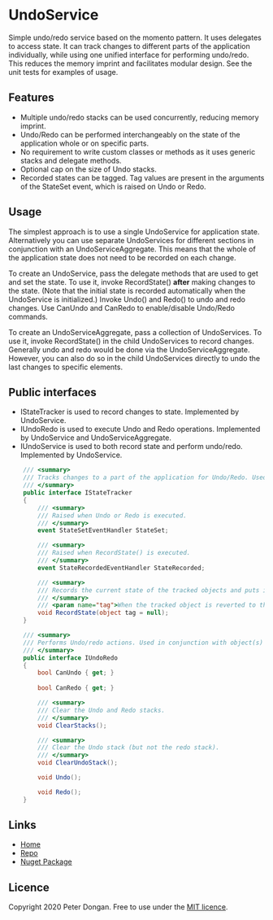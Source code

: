 # UndoService
Simple undo/redo service based on the momento pattern. It uses delegates to access state. It can track changes to different parts of the application individually, while using one unified interface for performing undo/redo. This reduces the memory imprint and facilitates modular design. See the unit tests for examples of usage. 


## Features
* Multiple undo/redo stacks can be used concurrently, reducing memory imprint.
* Undo/Redo can be performed interchangeably on the state of the application whole or on specific parts.
* No requirement to write custom classes or methods as it uses generic stacks and delegate methods.
* Optional cap on the size of Undo stacks.
* Recorded states can be tagged. Tag values are present in the arguments of the StateSet event, which is raised on Undo or Redo.


## Usage
The simplest approach is to use a single UndoService for application state. Alternatively you can use separate UndoServices for different sections in conjunction with an UndoServiceAggregate. This means that the whole of the application state does not need to be recorded on each change.

To create an UndoService, pass the delegate methods that are used to get and set the state. To use it, invoke RecordState() **after** making changes to the state. (Note that the initial state is recorded automatically when the UndoService is initialized.) Invoke Undo() and Redo() to undo and redo changes. Use CanUndo and CanRedo to enable/disable Undo/Redo commands.

To create an UndoServiceAggregate, pass a collection of UndoServices. To use it, invoke RecordState() in the child UndoServices to record changes. Generally undo and redo would be done via the UndoServiceAggregate. However, you can also do so in the child UndoServices directly to undo the last changes to specific elements.


## Public interfaces
* IStateTracker is used to record changes to state. Implemented by UndoService.
* IUndoRedo is used to execute Undo and Redo operations. Implemented by UndoService and UndoServiceAggregate.
* IUndoService is used to both record state and perform undo/redo. Implemented by UndoService.

```csharp
    /// <summary>
    /// Tracks changes to a part of the application for Undo/Redo. Used in conjunction with IUndoRedo
    /// </summary>
    public interface IStateTracker
    {
        /// <summary>
        /// Raised when Undo or Redo is executed.
        /// </summary>
        event StateSetEventHandler StateSet;

        /// <summary>
        /// Raised when RecordState() is executed.
        /// </summary>
        event StateRecordedEventHandler StateRecorded;

        /// <summary>
        /// Records the current state of the tracked objects and puts it on the undo stack
        /// </summary>
        /// <param name="tag">When the tracked object is reverted to this state, a StateSet event will be thrown with this as a property in its arguments. </param>
        void RecordState(object tag = null);
    }
```

```csharp
    /// <summary>
    /// Performs Undo/redo actions. Used in conjunction with object(s) that implement IStateTracker
    /// </summary>
    public interface IUndoRedo
    {
        bool CanUndo { get; }
        
        bool CanRedo { get; }

        /// <summary>
        /// Clear the Undo and Redo stacks.
        /// </summary>
        void ClearStacks();

        /// <summary>
        /// Clear the Undo stack (but not the redo stack).
        /// </summary>
        void ClearUndoStack();

        void Undo();

        void Redo();
    }
```


## Links
* [Home](https://peterdongan.github.io/UndoService/)
* [Repo](https://github.com/peterdongan/UndoService)
* [Nuget Package](https://www.nuget.org/packages/UndoService)


## Licence
Copyright 2020 Peter Dongan. Free to use under the [MIT licence](https://licenses.nuget.org/MIT).
